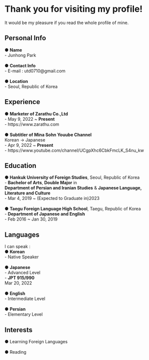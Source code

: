 <h1>Thank you for visiting my profile!</h1>
It would be my pleasure if you read the whole profile of mine.

<h2>Personal Info</h2>
● <strong>Name</strong><br>
- Junhong Park<br><br>
● <strong>Contact Info</strong><br>
- E-mail : utd0710@gmail.com<br><br>
● <strong>Location</strong><br>
- Seoul, Republic of Korea

<h2>Experience</h2>
● <strong>Marketer of Zarathu Co.,Ltd</strong><br>
- May 9, 2022 ~ <strong>Present</strong><br>
- https://www.zarathu.com<br><br>
● <strong>Subtitler of Mina Sohn Youube Channel</strong><br>
Korean → Japanese<br>
- Apr 9, 2022 ~ <strong>Present</strong><br>
- https://www.youtube.com/channel/UCgpXhc6CbkFmcLK_S4nu_kw

<h2>Education</h2>
● <strong>Hankuk University of Foreign Studies</strong>, Seoul, Republic of Korea<br>
- <strong>Bachelor of Arts</strong>, <strong>Double Major</strong> in<br>
<strong>Department of Persian and Iranian Studies</strong> & <strong>Japanese Language, Literature and Culture</strong><br>
- Mar 4, 2019 ~ (Expected to Graduate in)2023<br><br>
● <strong>Taegu Foreign Language High School</strong>, Taegu, Republic of Korea<br>
- <strong>Department of Japanese and English</strong><br>
- Feb 2016 ~ Jan 30, 2019

<h2>Languages</h2>
I can speak :<br>
● <strong>Korean</strong><br>
- Native Speaker<br><br>
● <strong>Japanese</strong><br>
- Advanced Level<br>
- <strong>JPT 915/990</strong><br>
Mar 20, 2022<br><br>
● <strong>English</strong><br>
- Intermediate Level<br><br>
● <strong>Persian</strong><br>
- Elementary Level<br>

<h2>Interests</h2>
● Learning Foreign Languages<br><br>
● Reading

<!--
**0junhongpark0/0junhongpark0** is a ✨ _special_ ✨ repository because its `README.md` (this file) appears on your GitHub profile.

Here are some ideas to get you started:

- 🔭 I’m currently working on ...
- 🌱 I’m currently learning ...
- 👯 I’m looking to collaborate on ...
- 🤔 I’m looking for help with ...
- 💬 Ask me about ...
- 📫 How to reach me: ...
- 😄 Pronouns: ...
- ⚡ Fun fact: ...
-->

